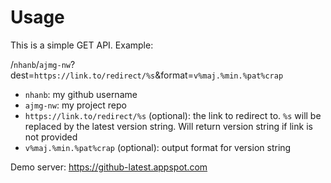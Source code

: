 # Usage

This is a simple GET API. Example:

/`nhanb`/`ajmg-nw`?dest=`https://link.to/redirect/%s`&format=`v%maj.%min.%pat%crap`

- `nhanb`: my github username
- `ajmg-nw`: my project repo
- `https://link.to/redirect/%s` (optional): the link to redirect to. `%s` will be replaced by the
  latest version string. Will return version string if link is not provided
- `v%maj.%min.%pat%crap` (optional): output format for version string

Demo server: https://github-latest.appspot.com
